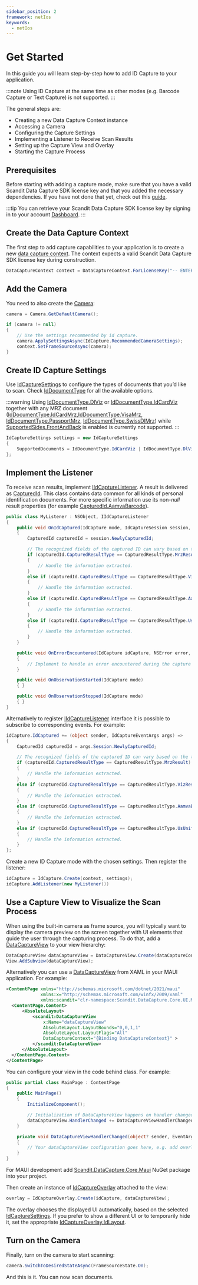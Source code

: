 ```yaml
---
sidebar_position: 2
framework: netIos
keywords:
  - netIos
---
```


# Get Started

In this guide you will learn step-by-step how to add ID Capture to your application.

:::note
Using ID Capture at the same time as other modes (e.g. Barcode Capture or Text Capture) is not supported.
:::

The general steps are:

- Creating a new Data Capture Context instance
- Accessing a Camera
- Configuring the Capture Settings
- Implementing a Listener to Receive Scan Results
- Setting up the Capture View and Overlay
- Starting the Capture Process

## Prerequisites

Before starting with adding a capture mode, make sure that you have a valid Scandit Data Capture SDK license key and that you added the necessary dependencies. If you have not done that yet, check out this [guide](../add-sdk.md).

:::tip
You can retrieve your Scandit Data Capture SDK license key by signing in to your account [Dashboard](https://ssl.scandit.com/dashboard/sign-in).
:::

## Create the Data Capture Context

The first step to add capture capabilities to your application is to create a new [data capture context](https://docs.scandit.com/6.28/data-capture-sdk/dotnet.ios/core/api/data-capture-context.html#class-scandit.datacapture.core.DataCaptureContext). The context expects a valid Scandit Data Capture SDK license key during construction.

```csharp
DataCaptureContext context = DataCaptureContext.ForLicenseKey("-- ENTER YOUR SCANDIT LICENSE KEY HERE --");
```

## Add the Camera

You need to also create the [Camera](https://docs.scandit.com/6.28/data-capture-sdk/dotnet.ios/core/api/camera.html#class-scandit.datacapture.core.Camera):

```csharp
camera = Camera.GetDefaultCamera();

if (camera != null)
{
    // Use the settings recommended by id capture.
    camera.ApplySettingsAsync(IdCapture.RecommendedCameraSettings);
    context.SetFrameSourceAsync(camera);
}
```

## Create ID Capture Settings

Use [IdCaptureSettings](https://docs.scandit.com/6.28/data-capture-sdk/dotnet.ios/id-capture/api/id-capture-settings.html#class-scandit.datacapture.id.IdCaptureSettings) to configure the types of documents that you’d like to scan. Check [IdDocumentType](https://docs.scandit.com/6.28/data-capture-sdk/dotnet.ios/id-capture/api/id-document-type.html#enum-scandit.datacapture.id.IdDocumentType) for all the available options.

:::warning
Using [IdDocumentType.DlViz](https://docs.scandit.com/6.28/data-capture-sdk/dotnet.ios/id-capture/api/id-document-type.html#value-scandit.datacapture.id.IdDocumentType.DlViz) or [IdDocumentType.IdCardViz](https://docs.scandit.com/6.28/data-capture-sdk/dotnet.ios/id-capture/api/id-document-type.html#value-scandit.datacapture.id.IdDocumentType.IdCardViz) together with any MRZ document ([IdDocumentType.IdCardMrz](https://docs.scandit.com/6.28/data-capture-sdk/dotnet.ios/id-capture/api/id-document-type.html#value-scandit.datacapture.id.IdDocumentType.IdCardMrz),[IdDocumentType.VisaMrz](https://docs.scandit.com/6.28/data-capture-sdk/dotnet.ios/id-capture/api/id-document-type.html#value-scandit.datacapture.id.IdDocumentType.VisaMrz), [IdDocumentType.PassportMrz](https://docs.scandit.com/6.28/data-capture-sdk/dotnet.ios/id-capture/api/id-document-type.html#value-scandit.datacapture.id.IdDocumentType.PassportMrz), [IdDocumentType.SwissDlMrz](https://docs.scandit.com/6.28/data-capture-sdk/dotnet.ios/id-capture/api/id-document-type.html#value-scandit.datacapture.id.IdDocumentType.SwissDlMrz)) while [SupportedSides.FrontAndBack](https://docs.scandit.com/6.28/data-capture-sdk/dotnet.ios/id-capture/api/id-supported-document-sides.html#value-scandit.datacapture.id.SupportedSides.FrontAndBack) is enabled is currently not supported.
:::

```csharp
IdCaptureSettings settings = new IdCaptureSettings
{
    SupportedDocuments = IdDocumentType.IdCardViz | IdDocumentType.DlViz | IdDocumentType.AamvaBarcode
};
```

## Implement the Listener

To receive scan results, implement [IIdCaptureListener](https://docs.scandit.com/6.28/data-capture-sdk/dotnet.ios/id-capture/api/id-capture-listener.html#interface-scandit.datacapture.id.IIdCaptureListener). A result is delivered as [CapturedId](https://docs.scandit.com/6.28/data-capture-sdk/dotnet.ios/id-capture/api/captured-id.html#class-scandit.datacapture.id.CapturedId). This class contains data common for all kinds of personal identification documents. For more specific information use its non-_null_ result properties (for example [CapturedId.AamvaBarcode](https://docs.scandit.com/6.28/data-capture-sdk/dotnet.ios/id-capture/api/captured-id.html#property-scandit.datacapture.id.CapturedId.AamvaBarcode)).

```csharp
public class MyListener : NSObject, IIdCaptureListener
{
    public void OnIdCaptured(IdCapture mode, IdCaptureSession session, IFrameData data)
    {
        CapturedId capturedId = session.NewlyCapturedId;

        // The recognized fields of the captured ID can vary based on the type.
        if (capturedId.CapturedResultType == CapturedResultType.MrzResult)
        {
            // Handle the information extracted.
        }
        else if (capturedId.CapturedResultType == CapturedResultType.VizResult)
        {
            // Handle the information extracted.
        }
        else if (capturedId.CapturedResultType == CapturedResultType.AamvaBarcodeResult)
        {
            // Handle the information extracted.
        }
        else if (capturedId.CapturedResultType == CapturedResultType.UsUniformedServicesBarcodeResult)
        {
            // Handle the information extracted.
        }
    }

    public void OnErrorEncountered(IdCapture idCapture, NSError error, IdCaptureSession session, IFrameData frameData)
    {
        // Implement to handle an error encountered during the capture process.
    }

    public void OnObservationStarted(IdCapture mode)
    { }

    public void OnObservationStopped(IdCapture mode)
    { }
}
```

Alternatively to register [IIdCaptureListener](https://docs.scandit.com/6.28/data-capture-sdk/dotnet.ios/id-capture/api/id-capture-listener.html#interface-scandit.datacapture.id.IIdCaptureListener) interface it is possible to subscribe to corresponding events. For example:

```csharp
idCapture.IdCaptured += (object sender, IdCaptureEventArgs args) =>
{
    CapturedId capturedId = args.Session.NewlyCapturedId;

    // The recognized fields of the captured ID can vary based on the type.
    if (capturedId.CapturedResultType == CapturedResultType.MrzResult)
    {
        // Handle the information extracted.
    }
    else if (capturedId.CapturedResultType == CapturedResultType.VizResult)
    {
        // Handle the information extracted.
    }
    else if (capturedId.CapturedResultType == CapturedResultType.AamvaBarcodeResult)
    {
        // Handle the information extracted.
    }
    else if (capturedId.CapturedResultType == CapturedResultType.UsUniformedServicesBarcodeResult)
    {
        // Handle the information extracted.
    }
};
```

Create a new ID Capture mode with the chosen settings. Then register the listener:

```csharp
idCapture = IdCapture.Create(context, settings);
idCapture.AddListener(new MyListener())
```

## Use a Capture View to Visualize the Scan Process

When using the built-in camera as frame source, you will typically want to display the camera preview on the screen together with UI elements that guide the user through the capturing process. To do that, add a [DataCaptureView](https://docs.scandit.com/6.28/data-capture-sdk/dotnet.ios/core/api/ui/data-capture-view.html#class-scandit.datacapture.core.ui.DataCaptureView) to your view hierarchy:

```csharp
DataCaptureView dataCaptureView = DataCaptureView.Create(dataCaptureContext, View.Bounds);
View.AddSubview(dataCaptureView);
```

Alternatively you can use a [DataCaptureView](https://docs.scandit.com/6.28/data-capture-sdk/dotnet.ios/core/api/ui/data-capture-view.html#class-scandit.datacapture.core.ui.DataCaptureView) from XAML in your MAUI application. For example:

```xml
<ContentPage xmlns="http://schemas.microsoft.com/dotnet/2021/maui"
             xmlns:x="http://schemas.microsoft.com/winfx/2009/xaml"
             xmlns:scandit="clr-namespace:Scandit.DataCapture.Core.UI.Maui;assembly=ScanditCaptureCoreMaui">
  <ContentPage.Content>
      <AbsoluteLayout>
          <scandit:DataCaptureView
              x:Name="dataCaptureView"
              AbsoluteLayout.LayoutBounds="0,0,1,1"
              AbsoluteLayout.LayoutFlags="All"
              DataCaptureContext="{Binding DataCaptureContext}" >
          </scandit:DataCaptureView>
      </AbsoluteLayout>
  </ContentPage.Content>
</ContentPage>
```

You can configure your view in the code behind class. For example:

```csharp
public partial class MainPage : ContentPage
{
    public MainPage()
    {
        InitializeComponent();

        // Initialization of DataCaptureView happens on handler changed event.
        dataCaptureView.HandlerChanged += DataCaptureViewHandlerChanged;
    }

    private void DataCaptureViewHandlerChanged(object? sender, EventArgs e)
    {
        // Your dataCaptureView configuration goes here, e.g. add overlay
    }
}
```

For MAUI development add [Scandit.DataCapture.Core.Maui](https://www.nuget.org/packages/Scandit.DataCapture.Core.Maui) NuGet package into your project.

Then create an instance of [IdCaptureOverlay](https://docs.scandit.com/6.28/data-capture-sdk/dotnet.ios/id-capture/api/ui/id-capture-overlay.html#class-scandit.datacapture.id.ui.IdCaptureOverlay) attached to the view:

```csharp
overlay = IdCaptureOverlay.Create(idCapture, dataCaptureView);
```

The overlay chooses the displayed UI automatically, based on the selected [IdCaptureSettings](https://docs.scandit.com/6.28/data-capture-sdk/dotnet.ios/id-capture/api/id-capture-settings.html#class-scandit.datacapture.id.IdCaptureSettings). If you prefer to show a different UI or to temporarily hide it, set the appropriate [IdCaptureOverlay.IdLayout](https://docs.scandit.com/6.28/data-capture-sdk/dotnet.ios/id-capture/api/ui/id-capture-overlay.html#property-scandit.datacapture.id.ui.IdCaptureOverlay.IdLayout).

## Turn on the Camera

Finally, turn on the camera to start scanning:

```csharp
camera.SwitchToDesiredStateAsync(FrameSourceState.On);
```

And this is it. You can now scan documents.
